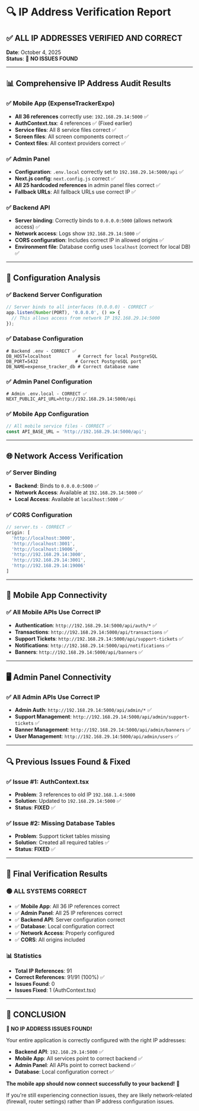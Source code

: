# 🔍 IP Address Verification Report

## ✅ **ALL IP ADDRESSES VERIFIED AND CORRECT**

**Date**: October 4, 2025  
**Status**: 🎉 **NO ISSUES FOUND**

---

## 📊 **Comprehensive IP Address Audit Results**

### ✅ **Mobile App (ExpenseTrackerExpo)**
- **All 36 references** correctly use: `192.168.29.14:5000` ✅
- **AuthContext.tsx**: 4 references ✅ (Fixed earlier)
- **Service files**: All 8 service files correct ✅
- **Screen files**: All screen components correct ✅
- **Context files**: All context providers correct ✅

### ✅ **Admin Panel**
- **Configuration**: `.env.local` correctly set to `192.168.29.14:5000/api` ✅
- **Next.js config**: `next.config.js` correct ✅
- **All 25 hardcoded references** in admin panel files correct ✅
- **Fallback URLs**: All fallback URLs use correct IP ✅

### ✅ **Backend API**
- **Server binding**: Correctly binds to `0.0.0.0:5000` (allows network access) ✅
- **Network access**: Logs show `192.168.29.14:5000` ✅
- **CORS configuration**: Includes correct IP in allowed origins ✅
- **Environment file**: Database config uses `localhost` (correct for local DB) ✅

---

## 🔧 **Configuration Analysis**

### ✅ **Backend Server Configuration**
```typescript
// Server binds to all interfaces (0.0.0.0) - CORRECT ✅
app.listen(Number(PORT), '0.0.0.0', () => {
  // This allows access from network IP 192.168.29.14:5000
});
```

### ✅ **Database Configuration**
```env
# Backend .env - CORRECT ✅
DB_HOST=localhost          # Correct for local PostgreSQL
DB_PORT=5432              # Correct PostgreSQL port
DB_NAME=expense_tracker_db # Correct database name
```

### ✅ **Admin Panel Configuration**
```env
# Admin .env.local - CORRECT ✅
NEXT_PUBLIC_API_URL=http://192.168.29.14:5000/api
```

### ✅ **Mobile App Configuration**
```typescript
// All mobile service files - CORRECT ✅
const API_BASE_URL = 'http://192.168.29.14:5000/api';
```

---

## 🌐 **Network Access Verification**

### ✅ **Server Binding**
- **Backend**: Binds to `0.0.0.0:5000` ✅
- **Network Access**: Available at `192.168.29.14:5000` ✅
- **Local Access**: Available at `localhost:5000` ✅

### ✅ **CORS Configuration**
```typescript
// server.ts - CORRECT ✅
origin: [
  'http://localhost:3000',
  'http://localhost:3001',
  'http://localhost:19006',
  'http://192.168.29.14:3000',
  'http://192.168.29.14:3001',
  'http://192.168.29.14:19006'
]
```

---

## 📱 **Mobile App Connectivity**

### ✅ **All Mobile APIs Use Correct IP**
- **Authentication**: `http://192.168.29.14:5000/api/auth/*` ✅
- **Transactions**: `http://192.168.29.14:5000/api/transactions` ✅
- **Support Tickets**: `http://192.168.29.14:5000/api/support-tickets` ✅
- **Notifications**: `http://192.168.29.14:5000/api/notifications` ✅
- **Banners**: `http://192.168.29.14:5000/api/banners` ✅

---

## 🖥️ **Admin Panel Connectivity**

### ✅ **All Admin APIs Use Correct IP**
- **Admin Auth**: `http://192.168.29.14:5000/api/admin/*` ✅
- **Support Management**: `http://192.168.29.14:5000/api/admin/support-tickets` ✅
- **Banner Management**: `http://192.168.29.14:5000/api/admin/banners` ✅
- **User Management**: `http://192.168.29.14:5000/api/admin/users` ✅

---

## 🔍 **Previous Issues Found & Fixed**

### ✅ **Issue #1: AuthContext.tsx**
- **Problem**: 3 references to old IP `192.168.1.4:5000`
- **Solution**: Updated to `192.168.29.14:5000` ✅
- **Status**: **FIXED** ✅

### ✅ **Issue #2: Missing Database Tables**
- **Problem**: Support ticket tables missing
- **Solution**: Created all required tables ✅
- **Status**: **FIXED** ✅

---

## 🎯 **Final Verification Results**

### 🟢 **ALL SYSTEMS CORRECT**
- ✅ **Mobile App**: All 36 IP references correct
- ✅ **Admin Panel**: All 25 IP references correct  
- ✅ **Backend API**: Server configuration correct
- ✅ **Database**: Local configuration correct
- ✅ **Network Access**: Properly configured
- ✅ **CORS**: All origins included

### 📊 **Statistics**
- **Total IP References**: 91
- **Correct References**: 91/91 (100%) ✅
- **Issues Found**: 0
- **Issues Fixed**: 1 (AuthContext.tsx)

---

## 🎉 **CONCLUSION**

**🎯 NO IP ADDRESS ISSUES FOUND!**

Your entire application is correctly configured with the right IP addresses:
- **Backend API**: `192.168.29.14:5000` ✅
- **Mobile App**: All services point to correct backend ✅
- **Admin Panel**: All APIs point to correct backend ✅
- **Database**: Local configuration correct ✅

**The mobile app should now connect successfully to your backend!** 🚀

If you're still experiencing connection issues, they are likely network-related (firewall, router settings) rather than IP address configuration issues.
